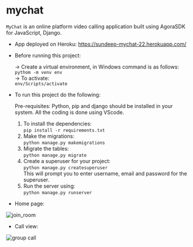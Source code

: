 # mychat

`MyChat` is an online platform video calling application built using AgoraSDK for JavaScript, Django.
- App deployed on Heroku: https://sundeep-mychat-22.herokuapp.com/



- Before running this project: 

  -> Create a virtual environment, in Windows command is as follows: \
    `pythom -m venv env` \
   -> To activate: \
     `env/Scripts/activate`

- To run this project do the following:

    Pre-requisites: Python, pip and django should be installed in your system. All the coding is done using VScode.
    1. To install the dependencies: \
       `pip install -r requirements.txt` 
    2. Make the migrations:\
        `python manage.py makemigrations` 
    3. Migrate the tables: \
        `python manage.py migrate` 
    4. Create a superuser for your project: \
        `python manage.py createsuperuser`   
        This will prompt you to enter username, email and password for the superuser.  
    5. Run the server using: \
        `python manage.py runserver`
        
- Home page:


![join_room](https://user-images.githubusercontent.com/93663329/202516685-f77f05d6-399b-4c28-8672-c647b0c515de.png)

- Call view:


![group call](https://user-images.githubusercontent.com/93663329/202516845-a4a83686-5883-4156-a64b-2ba5caaa594b.png)

